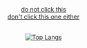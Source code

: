 <div align="center">
    <a href="https://goentity.github.io/auto_git_push_for_my_blog/">do not click this</a> <br>
    <a href="https://goentity.github.io/GoEntity_Github/">don't click this one either</a>
</div>

<br>

<div align="center">
    
  [![Top Langs](https://github-readme-stats.vercel.app/api/top-langs/?username=goentity&layout=pie&theme=dracula&langs_count=99)](https://github.com/anuraghazra/github-readme-stats)
  
</div>

